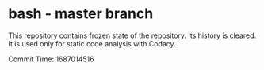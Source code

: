 # bash - master branch

This repository contains frozen state of the repository.
Its history is cleared. It is used only for static code
analysis with Codacy.

Commit Time: 1687014516